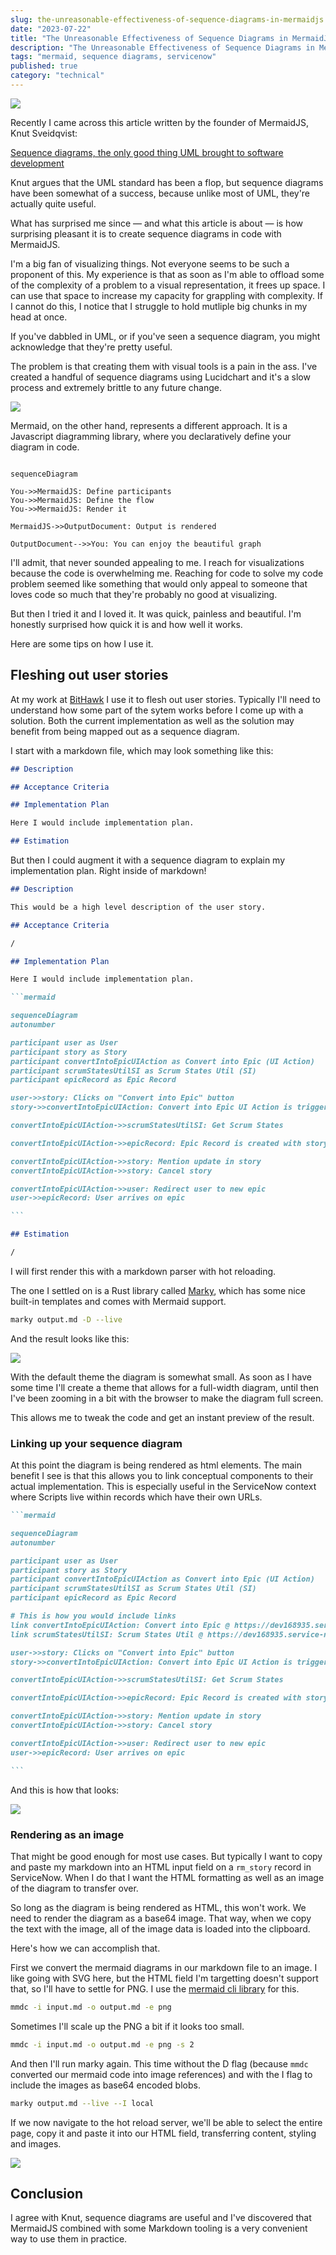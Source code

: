 ```yaml
---
slug: the-unreasonable-effectiveness-of-sequence-diagrams-in-mermaidjs
date: "2023-07-22"
title: "The Unreasonable Effectiveness of Sequence Diagrams in MermaidJS"
description: "The Unreasonable Effectiveness of Sequence Diagrams in MermaidJS"
tags: "mermaid, sequence diagrams, servicenow"
published: true
category: "technical"
---
```


![](images/20230722225447.png)

Recently I came across this article written by the founder of MermaidJS, Knut Sveidqvist:

[Sequence diagrams, the only good thing UML brought to software development](https://www.mermaidchart.com/blog/posts/sequence-diagrams-the-good-thing-uml-brought-to-software-development)

Knut argues that the UML standard has been a flop, but sequence diagrams have been somewhat of a success, because unlike most of UML, they're actually quite useful.

What has surprised me since — and what this article is about — is how surprising pleasant it is to create sequence diagrams in code with MermaidJS.

I'm a big fan of visualizing things. Not everyone seems to be such a proponent of this. My experience is that as soon as I'm able to offload some of the complexity of a problem to a visual representation, it frees up space. I can use that space to increase my capacity for grappling with complexity. If I cannot do this, I notice that I struggle to hold mutliple big chunks in my head at once.

If you've dabbled in UML, or if you've seen a sequence diagram, you might acknowledge that they're pretty useful.

The problem is that creating them with visual tools is a pain in the ass. I've created a handful of sequence diagrams using Lucidchart and it's a slow process and extremely brittle to any future change.

![](images/20230722154740.png)

Mermaid, on the other hand, represents a different approach. It is a Javascript diagramming library, where you declaratively define your diagram in code.

```mermaid

sequenceDiagram

You->>MermaidJS: Define participants
You->>MermaidJS: Define the flow
You->>MermaidJS: Render it

MermaidJS->>OutputDocument: Output is rendered

OutputDocument-->>You: You can enjoy the beautiful graph

```

I'll admit, that never sounded appealing to me. I reach for visualizations because the code is overwhelming me. Reaching for code to solve my code problem seemed like something that would only appeal to someone that loves code so much that they're probably no good at visualizing.

But then I tried it and I loved it. It was quick, painless and beautiful. I'm honestly surprised how quick it is and how well it works.

Here are some tips on how I use it.

## Fleshing out user stories

At my work at [BitHawk](https://bithawk.ch) I use it to flesh out user stories. Typically I'll need to understand how some part of the sytem works before I come up with a solution. Both the current implementation as well as the solution may benefit from being mapped out as a sequence diagram.

I start with a markdown file, which may look something like this:

```md
## Description

## Acceptance Criteria

## Implementation Plan

Here I would include implementation plan.

## Estimation
```

But then I could augment it with a sequence diagram to explain my implementation plan. Right inside of markdown!

````md
## Description

This would be a high level description of the user story.

## Acceptance Criteria

/

## Implementation Plan

Here I would include implementation plan.

```mermaid

sequenceDiagram
autonumber

participant user as User
participant story as Story
participant convertIntoEpicUIAction as Convert into Epic (UI Action)
participant scrumStatesUtilSI as Scrum States Util (SI)
participant epicRecord as Epic Record

user->>story: Clicks on "Convert into Epic" button
story->>convertIntoEpicUIAction: Convert into Epic UI Action is triggered

convertIntoEpicUIAction->>scrumStatesUtilSI: Get Scrum States

convertIntoEpicUIAction->>epicRecord: Epic Record is created with story fields

convertIntoEpicUIAction->>story: Mention update in story
convertIntoEpicUIAction->>story: Cancel story

convertIntoEpicUIAction->>user: Redirect user to new epic
user->>epicRecord: User arrives on epic

```

## Estimation

/
````

I will first render this with a markdown parser with hot reloading.

The one I settled on is a Rust library called [Marky](https://github.com/npm/marky-markdown), which has some nice built-in templates and comes with Mermaid support.

```bash
marky output.md -D --live
```

And the result looks like this:

![](images/20230722171418.png)

With the default theme the diagram is somewhat small. As soon as I have some time I'll create a theme that allows for a full-width diagram, until then I've been zooming in a bit with the browser to make the diagram full screen.

This allows me to tweak the code and get an instant preview of the result.

### Linking up your sequence diagram

At this point the diagram is being rendered as html elements. The main benefit I see is that this allows you to link conceptual components to their actual implementation. This is especially useful in the ServiceNow context where Scripts live within records which have their own URLs.

````markdown
```mermaid

sequenceDiagram
autonumber

participant user as User
participant story as Story
participant convertIntoEpicUIAction as Convert into Epic (UI Action)
participant scrumStatesUtilSI as Scrum States Util (SI)
participant epicRecord as Epic Record

# This is how you would include links
link convertIntoEpicUIAction: Convert into Epic @ https://dev168935.service-now.com/nav_to.do?uri=sys_ui_action.do?sys_id=80e97a04ef301000a7450fa3f82256c0
link scrumStatesUtilSI: Scrum States Util @ https://dev168935.service-now.com/nav_to.do?uri=sys_script_include.do?sys_id=30d6f144cb50330078e8dcbcf7076d6c

user->>story: Clicks on "Convert into Epic" button
story->>convertIntoEpicUIAction: Convert into Epic UI Action is triggered

convertIntoEpicUIAction->>scrumStatesUtilSI: Get Scrum States

convertIntoEpicUIAction->>epicRecord: Epic Record is created with story fields

convertIntoEpicUIAction->>story: Mention update in story
convertIntoEpicUIAction->>story: Cancel story

convertIntoEpicUIAction->>user: Redirect user to new epic
user->>epicRecord: User arrives on epic

```
````

And this is how that looks:

![](images/20230722172930.gif)

### Rendering as an image

That might be good enough for most use cases. But typically I want to copy and paste my markdown into an HTML input field on a `rm_story` record in ServiceNow. When I do that I want the HTML formatting as well as an image of the diagram to transfer over.

So long as the diagram is being rendered as HTML, this won't work. We need to render the diagram as a base64 image. That way, when we copy the text with the image, all of the image data is loaded into the clipboard.

Here's how we can accomplish that.

First we convert the mermaid diagrams in our markdown file to an image. I like going with SVG here, but the HTML field I'm targetting doesn't support that, so I'll have to settle for PNG. I use the [mermaid cli library](https://github.com/mermaid-js/mermaid-cli) for this.

```bash
mmdc -i input.md -o output.md -e png
```

Sometimes I'll scale up the PNG a bit if it looks too small.

```bash
mmdc -i input.md -o output.md -e png -s 2
```

And then I'll run marky again. This time without the D flag (because `mmdc` converted our mermaid code into image references) and with the I flag to include the images as base64 encoded blobs.

```bash
marky output.md --live --I local
```

If we now navigate to the hot reload server, we'll be able to select the entire page, copy it and paste it into our HTML field, transferring content, styling and images.

![](images/20230722175514.gif)

## Conclusion

I agree with Knut, sequence diagrams are useful and I've discovered that MermaidJS combined with some Markdown tooling is a very convenient way to use them in practice.
